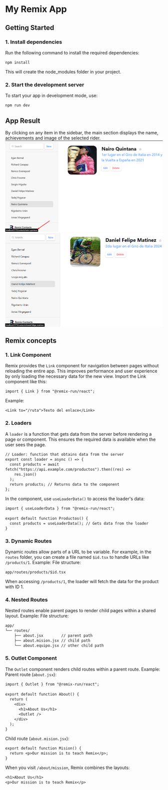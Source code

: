 # My Remix App
## Getting Started

### 1. Install dependencies
Run the following command to install the required dependencies:
```
npm install
```
This will create the node_modules folder in your project.

### 2. Start the development server
To start your app in development mode, use:
```
npm run dev
```

## App Result
By clicking on any item in the sidebar, the main section displays the name, achievements and image of the selected rider.
![Project Screenshot](../01-my-remix-app/app/images/Screenshot_2.png "Preview of the app")
![Project Screenshot](../01-my-remix-app/app/images/Screenshot_1.png "Preview of the app")

## Remix concepts

### 1. Link Component
Remix provides the `Link` component for navigation between pages without reloading the entire app. This improves performance and user experience by only loading the necessary data for the new view.
Import the Link component like this:
```
import { Link } from "@remix-run/react";
```
Example:
```
<Link to="/ruta">Texto del enlace</Link>
```

### 2. Loaders
A `loader` is a function that gets data from the server before rendering a page or component. This ensures the required data is available when the user sees the page.
```
// Loader: function that obtains data from the server
export const loader = async () => {
  const products = await fetch("https://api.example.com/productos").then((res) =>
    res.json()
  );
  return products; // Returns data to the component
};
```
In the component, use `useLoaderData()` to access the loader's data:
```
import { useLoaderData } from "@remix-run/react";

export default function Productos() {
  const products = useLoaderData(); // Gets data from the loader
}
```

### 3. Dynamic Routes
Dynamic routes allow parts of a URL to be variable. For example, in the `routes` folder, you can create a file named `$id.tsx` to handle URLs like `/products/1`.
Example: File structure:
```
app/routes/products/$id.tsx
```
When accessing `/products/1`, the loader will fetch the data for the product with ID 1.

### 4. Nested Routes
Nested routes enable parent pages to render child pages within a shared layout.
Example: File structure:
```
app/
└── routes/
    ├── about.jsx        // parent path
    ├── about.mision.jsx // child path
    └── about.equipo.jsx // other child path
```

### 5. Outlet Component
The `Outlet` component renders child routes within a parent route.
Example:
Parent route (`about.jsx`):
```
import { Outlet } from "@remix-run/react";

export default function About() {
  return (
    <div>
      <h1>About Us</h1>
      <Outlet />
    </div>
  );
}
```

Child route (`about.mision.jsx`):
```
export default function Mision() {
  return <p>Our mission is to teach Remix</p>;
}
```

When you visit `/about/mission`, Remix combines the layouts:
```
<h1>About Us</h1>
<p>Our mission is to teach Remix</p>
```